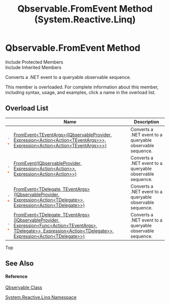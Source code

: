 ﻿---
title: Qbservable.FromEvent Method  (System.Reactive.Linq)
TOCTitle: FromEvent Method
ms:assetid: Overload:System.Reactive.Linq.Qbservable.FromEvent
ms:mtpsurl: https://msdn.microsoft.com/en-us/library/system.reactive.linq.qbservable.fromevent(v=VS.103)
ms:contentKeyID: 36069959
ms.date: 06/28/2011
mtps_version: v=VS.103
f1_keywords:
- System.Reactive.Linq.Qbservable.FromEvent
- System.Reactive.Linq.Qbservable.FromEvent``1
- System.Reactive.Linq.Qbservable.FromEvent``2
dev_langs:
- CSharp
- JScript
- VB
- FSharp
---

# Qbservable.FromEvent Method

Include Protected Members  
Include Inherited Members  

Converts a .NET event to a queryable observable sequence.

This member is overloaded. For complete information about this member, including syntax, usage, and examples, click a name in the overload list.

## Overload List

<table>
<thead>
<tr class="header">
<th> </th>
<th>Name</th>
<th>Description</th>
</tr>
</thead>
<tbody>
<tr class="odd">
<td><img src="images\Hh303103.pubmethod(en-us,VS.103).gif" title="Public method" alt="Public method" /><img src="images\Hh244319.static(en-us,VS.103).gif" title="Static member" alt="Static member" /></td>
<td><a href="https://msdn.microsoft.com/en-us/library/m:system.reactive.linq.qbservable.fromevent%60%601(system.reactive.linq.iqbservableprovider%2csystem.linq.expressions.expression%7bsystem.action%7bsystem.action%7b%60%600%7d%7d%7d%2csystem.linq.expressions.expression%7bsystem.action%7bsystem.action%7b%60%600%7d%7d%7d)(v=VS.103)">FromEvent&lt;TEventArgs&gt;(IQbservableProvider, Expression&lt;Action&lt;Action&lt;TEventArgs&gt;&gt;&gt;, Expression&lt;Action&lt;Action&lt;TEventArgs&gt;&gt;&gt;)</a></td>
<td>Converts a .NET event to a queryable observable sequence.</td>
</tr>
<tr class="even">
<td><img src="images\Hh303103.pubmethod(en-us,VS.103).gif" title="Public method" alt="Public method" /><img src="images\Hh244319.static(en-us,VS.103).gif" title="Static member" alt="Static member" /></td>
<td><a href="https://msdn.microsoft.com/en-us/library/m:system.reactive.linq.qbservable.fromevent(system.reactive.linq.iqbservableprovider%2csystem.linq.expressions.expression%7bsystem.action%7bsystem.action%7d%7d%2csystem.linq.expressions.expression%7bsystem.action%7bsystem.action%7d%7d)(v=VS.103)">FromEvent(IQbservableProvider, Expression&lt;Action&lt;Action&gt;&gt;, Expression&lt;Action&lt;Action&gt;&gt;)</a></td>
<td>Converts a .NET event to a queryable observable sequence.</td>
</tr>
<tr class="odd">
<td><img src="images\Hh303103.pubmethod(en-us,VS.103).gif" title="Public method" alt="Public method" /><img src="images\Hh244319.static(en-us,VS.103).gif" title="Static member" alt="Static member" /></td>
<td><a href="https://msdn.microsoft.com/en-us/library/m:system.reactive.linq.qbservable.fromevent%60%602(system.reactive.linq.iqbservableprovider%2csystem.linq.expressions.expression%7bsystem.action%7b%60%600%7d%7d%2csystem.linq.expressions.expression%7bsystem.action%7b%60%600%7d%7d)(v=VS.103)">FromEvent&lt;TDelegate, TEventArgs&gt;(IQbservableProvider, Expression&lt;Action&lt;TDelegate&gt;&gt;, Expression&lt;Action&lt;TDelegate&gt;&gt;)</a></td>
<td>Converts a .NET event to a queryable observable sequence.</td>
</tr>
<tr class="even">
<td><img src="images\Hh303103.pubmethod(en-us,VS.103).gif" title="Public method" alt="Public method" /><img src="images\Hh244319.static(en-us,VS.103).gif" title="Static member" alt="Static member" /></td>
<td><a href="https://msdn.microsoft.com/en-us/library/m:system.reactive.linq.qbservable.fromevent%60%602(system.reactive.linq.iqbservableprovider%2csystem.linq.expressions.expression%7bsystem.func%7bsystem.action%7b%60%601%7d%2c%60%600%7d%7d%2csystem.linq.expressions.expression%7bsystem.action%7b%60%600%7d%7d%2csystem.linq.expressions.expression%7bsystem.action%7b%60%600%7d%7d)(v=VS.103)">FromEvent&lt;TDelegate, TEventArgs&gt;(IQbservableProvider, Expression&lt;Func&lt;Action&lt;TEventArgs&gt;, TDelegate&gt;&gt;, Expression&lt;Action&lt;TDelegate&gt;&gt;, Expression&lt;Action&lt;TDelegate&gt;&gt;)</a></td>
<td>Converts a .NET event to a queryable observable sequence.</td>
</tr>
</tbody>
</table>

Top

## See Also

#### Reference

[Qbservable Class](hh211693\(v=vs.103\).md)

[System.Reactive.Linq Namespace](hh211929\(v=vs.103\).md)

